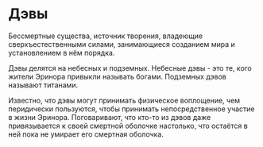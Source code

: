 # Дэвы

Бессмертные существа, источник творения, владеющие сверхъестественными силами, занимающиеся созданием мира и установлением в нём порядка.

Дэвы делятся на небесных и подземных. Небесные дэвы - это те, кого жители Эринора привыкли называть богами. Подземных дэвов называют титанами.

Известно, что дэвы могут принимать физическое воплощение, чем перидически пользуются, чтобы принимать непосредственное участие в жизни Эринора. Поговаривают, что кто-то из дэвов даже привязывается к своей смертной оболочке настолько, что остаётся в ней пока не умирает его смертная оболочка.

